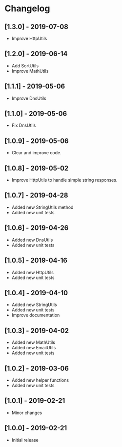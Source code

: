 # Changelog

## [1.3.0] - 2019-07-08

* Improve HttpUtils

## [1.2.0] - 2019-06-14

* Add SortUtils
* Improve MathUtils

## [1.1.1] - 2019-05-06

* Improve DnsUtils

## [1.1.0] - 2019-05-06

* Fix DnsUtils

## [1.0.9] - 2019-05-06

* Clear and improve code.

## [1.0.8] - 2019-05-02

* Improve HttpUtils to handle simple string responses.

## [1.0.7] - 2019-04-28

* Added new StringUtils method
* Added new unit tests

## [1.0.6] - 2019-04-26

* Added new DnsUtils
* Added new unit tests

## [1.0.5] - 2019-04-16

* Added new HttpUtils
* Added new unit tests

## [1.0.4] - 2019-04-10

* Added new StringUtils
* Added new unit tests
* Improve documentation

## [1.0.3] - 2019-04-02

* Added new MathUtils
* Added new EmailUtils
* Added new unit tests

## [1.0.2] - 2019-03-06

* Added new helper functions
* Added new unit tests

## [1.0.1] - 2019-02-21

* Minor changes

## [1.0.0] - 2019-02-21

* Initial release
